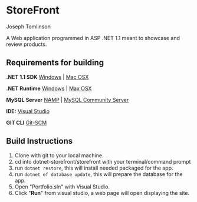 # StoreFront
Joseph Tomlinson

A Web application programmed in ASP .NET 1.1 meant to showcase and review products.


## Requirements for building
__.NET 1.1 SDK__ [Windows](https://download.microsoft.com/download/F/4/F/F4FCB6EC-5F05-4DF8-822C-FF013DF1B17F/dotnet-dev-win-x64.1.1.4.exe) | [Mac OSX](https://download.microsoft.com/download/F/4/F/F4FCB6EC-5F05-4DF8-822C-FF013DF1B17F/dotnet-dev-osx-x64.1.1.4.pkg)

__.NET Runtime__ [Windows](https://download.microsoft.com/download/6/F/B/6FB4F9D2-699B-4A40-A674-B7FF41E0E4D2/dotnet-win-x64.1.1.4.exe) | [Max OSX](https://download.microsoft.com/download/6/F/B/6FB4F9D2-699B-4A40-A674-B7FF41E0E4D2/dotnet-osx-x64.1.1.4.pkg)

__MySQL Server__ [NAMP](https://www.mamp.info/en/) | [MySQL Community Server](https://dev.mysql.com/downloads/mysql/)

__IDE:__ [Visual Studio](https://www.visualstudio.com)

__GIT CLI__ [Git-SCM](https://git-scm.com/downloads)

## Build Instructions
1. Clone with git to your local machine.
2. cd into dotnet-storefront/storefront with your terminal/command prompt
3. run `dotnet restore`, this will install needed packaged for the app.
4. run `dotnet ef database update`, this will prepare the database for the app.
5. Open "Portfolio.sln" with Visual Studio.
6. Click "__Run__" from visual studio, a web page will open displaying the site.
